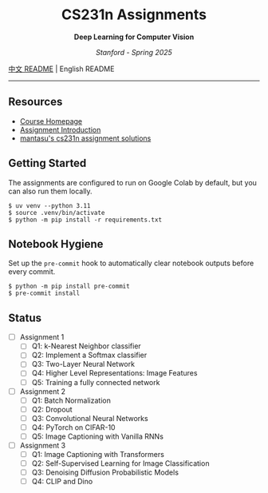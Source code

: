 <h1 align="center">CS231n Assignments</h1>
<p align="center"><b>Deep Learning for Computer Vision</b></p>
<p align="center"><i>Stanford - Spring 2025</i></p>

[中文 README](./README_CN.md) | English README

---

## Resources

- [Course Homepage](https://cs231n.stanford.edu/index.html)
- [Assignment Introduction](https://cs231n.stanford.edu/assignments.html)
- [mantasu's cs231n assignment solutions](https://github.com/mantasu/cs231n)

## Getting Started

The assignments are configured to run on Google Colab by default, but you can also run them locally.

```shell
$ uv venv --python 3.11
$ source .venv/bin/activate
$ python -m pip install -r requirements.txt
```

## Notebook Hygiene

Set up the `pre-commit` hook to automatically clear notebook outputs before every commit.

```shell
$ python -m pip install pre-commit
$ pre-commit install
```

## Status

- [ ] Assignment 1
    - [ ] Q1: k-Nearest Neighbor classifier
    - [ ] Q2: Implement a Softmax classifier
    - [ ] Q3: Two-Layer Neural Network
    - [ ] Q4: Higher Level Representations: Image Features
    - [ ] Q5: Training a fully connected network
- [ ] Assignment 2
    - [ ] Q1: Batch Normalization
    - [ ] Q2: Dropout
    - [ ] Q3: Convolutional Neural Networks
    - [ ] Q4: PyTorch on CIFAR-10
    - [ ] Q5: Image Captioning with Vanilla RNNs
- [ ] Assignment 3
    - [ ] Q1: Image Captioning with Transformers
    - [ ] Q2: Self-Supervised Learning for Image Classification
    - [ ] Q3: Denoising Diffusion Probabilistic Models
    - [ ] Q4: CLIP and Dino
